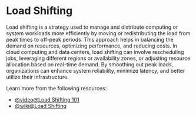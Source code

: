 # Load Shifting

Load shifting is a strategy used to manage and distribute computing or system workloads more efficiently by moving or redistributing the load from peak times to off-peak periods. This approach helps in balancing the demand on resources, optimizing performance, and reducing costs. In cloud computing and data centers, load shifting can involve rescheduling jobs, leveraging different regions or availability zones, or adjusting resource allocation based on real-time demand. By smoothing out peak loads, organizations can enhance system reliability, minimize latency, and better utilize their infrastructure.

Learn more from the following resources:

- [@video@Load Shifting 101](https://www.youtube.com/watch?v=DOyMJEdk5aE)
- [@wiki@Load Shifting](https://en.wikipedia.org/wiki/Load_shifting)
